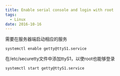 ```yaml
---
title: Enable serial console and login with root
tags:
  - Linux
date: 2016-10-16
---
```


需要在服务器端启动相应的服务
```
systemctl enable getty@ttyS1.service
```

<!-- more -->

在/etc/securetty文件中添加ttyS1，以使root也能够登录
```
systemctl start getty@ttyS1.service
```
